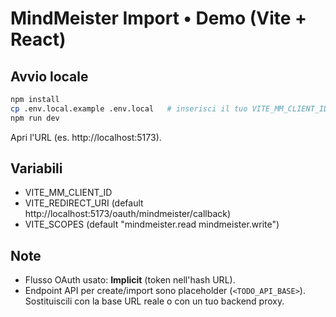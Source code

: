 # MindMeister Import • Demo (Vite + React)

## Avvio locale
```bash
npm install
cp .env.local.example .env.local   # inserisci il tuo VITE_MM_CLIENT_ID
npm run dev
```
Apri l'URL (es. http://localhost:5173).

## Variabili
- VITE_MM_CLIENT_ID
- VITE_REDIRECT_URI (default http://localhost:5173/oauth/mindmeister/callback)
- VITE_SCOPES (default "mindmeister.read mindmeister.write")

## Note
- Flusso OAuth usato: **Implicit** (token nell'hash URL).
- Endpoint API per create/import sono placeholder (`<TODO_API_BASE>`). Sostituiscili con la base URL reale o con un tuo backend proxy.
